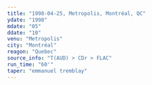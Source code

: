 ```yaml
---
title: "1998-04-25, Metropolis, Montréal, QC"
ydate: "1998"
mdate: "05"
ddate: "10"
venu: "Metropolis"
city: "Montréal"
reagon: "Quebec"
source_info: "T(AUD) > CDr > FLAC"
run_time: "60'"
taper: "emmanuel tremblay"
---
```


